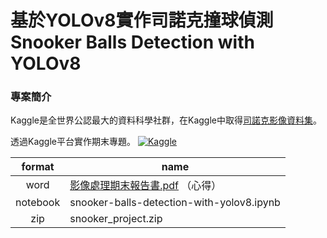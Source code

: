 # 基於YOLOv8實作司諾克撞球偵測<br>Snooker Balls Detection with YOLOv8
### 專案簡介
Kaggle是全世界公認最大的資料科學社群，在Kaggle中取得[司諾克影像資料集](https://www.kaggle.com/datasets/ricardocouto/snooker-balls)。

透過Kaggle平台實作期末專題。
[![Kaggle](https://kaggle.com/static/images/open-in-kaggle.svg)](https://www.kaggle.com/code/yustinachang/snooker-balls-detection-with-yolov8)

| format | name |
| :----: | ---- |
| word | [影像處理期末報告書.pdf](https://github.com/yustinachang/1121_20009_Digital-Image-Processing-and-Analysis/blob/main/Final_Project/1121%E5%BD%B1%E5%83%8F%E8%99%95%E7%90%86%20%E6%9C%9F%E6%9C%AB%E5%A0%B1%E5%91%8A%E6%9B%B8.pdf) （心得）|
| notebook | snooker-balls-detection-with-yolov8.ipynb |
| zip | snooker_project.zip |
